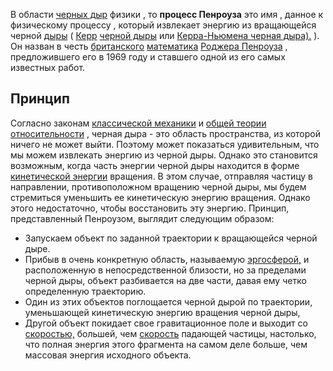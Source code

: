 В области [черных дыр](https://ru.frwiki.wiki/wiki/Trou_noir "Черная дыра") физики , то **процесс Пенроуза** это имя , данное к физическому процессу , который извлекает энергию из вращающейся черной [дыры](https://ru.frwiki.wiki/wiki/Trou_noir_de_Kerr "Черная дыра Керра") ( [Керр](https://ru.frwiki.wiki/wiki/Trou_noir_de_Kerr "Trou noir de Kerr") [черной дыры](https://ru.frwiki.wiki/wiki/Trou_noir_de_Kerr-Newman "Черная дыра Керра-Ньюмана") или [Керра-Ньюмена черная дыра).](https://ru.frwiki.wiki/wiki/Trou_noir_de_Kerr-Newman "Trou noir de Kerr-Newman") ). Он назван в честь [британского](https://ru.frwiki.wiki/wiki/Royaume-Uni "Royaume-Uni") [математика](https://ru.frwiki.wiki/wiki/Math%C3%A9maticien "Математик") [Роджера Пенроуза](https://ru.frwiki.wiki/wiki/Roger_Penrose "Roger Penrose") , предложившего его в 1969 году и ставшего одной из его самых известных работ.

## Принцип

Согласно законам [классической механики](https://ru.frwiki.wiki/wiki/M%C3%A9canique_newtonienne "Ньютоновская механика") и [общей теории относительности](https://ru.frwiki.wiki/wiki/Relativit%C3%A9_g%C3%A9n%C3%A9rale "Общая теория относительности") , черная дыра - это область пространства, из которой ничего не может выйти. Поэтому может показаться удивительным, что мы можем извлекать энергию из черной дыры. Однако это становится возможным, когда часть энергии черной дыры находится в форме [кинетической энергии](https://ru.frwiki.wiki/wiki/%C3%89nergie_cin%C3%A9tique "Кинетическая энергия") вращения. В этом случае, отправляя частицу в направлении, противоположном вращению черной дыры, мы будем стремиться уменьшить ее кинетическую энергию вращения. Однако этого недостаточно, чтобы восстановить эту энергию. Принцип, представленный Пенроузом, выглядит следующим образом:

-   Запускаем объект по заданной траектории к вращающейся черной дыре.
-   Прибыв в очень конкретную область, называемую [эргосферой,](https://ru.frwiki.wiki/wiki/Ergosph%C3%A8re "Эргосфера") и расположенную в непосредственной близости, но за пределами черной дыры, объект разбивается на две части, давая ему четко определенную траекторию.
-   Один из этих объектов поглощается черной дырой по траектории, уменьшающей кинетическую энергию вращения черной дыры,
-   Другой объект покидает свое гравитационное поле и выходит со [скоростью,](https://ru.frwiki.wiki/wiki/Vitesse "Скорость") большей, чем [скорость](https://ru.frwiki.wiki/wiki/Vitesse "Vitesse") падающей частицы, настолько, что полная энергия этого фрагмента на самом деле больше, чем массовая энергия исходного объекта.